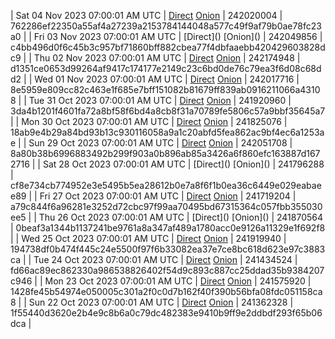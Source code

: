 | Sat 04 Nov 2023 07:00:01 AM UTC | [Direct](https://oshi.at/qWow) [Onion](http://5ety7tpkim5me6eszuwcje7bmy25pbtrjtue7zkqqgziljwqy3rrikqd.onion/qWow) | 242020004 | 762286ef22350a55af4a27239a2153784144048a577c49f9af79b0ae78fc23a0 | 
| Fri 03 Nov 2023 07:00:01 AM UTC | [Direct](</body></html>) [Onion](</body></html>) | 242049856 | c4bb496d0f6c45b3c957bf71860bff882cbea77f4dbfaaebb420429603828dc9 | 
| Thu 02 Nov 2023 07:00:01 AM UTC | [Direct](https://oshi.at/EpoDN) [Onion](http://5ety7tpkim5me6eszuwcje7bmy25pbtrjtue7zkqqgziljwqy3rrikqd.onion/EpoDN) | 242174948 | d1351ce0653d99264af9417c174177e2149c23c6bd0de76c79ea3f6d08c68dd2 | 
| Wed 01 Nov 2023 07:00:01 AM UTC | [Direct](https://oshi.at/Qbui) [Onion](http://5ety7tpkim5me6eszuwcje7bmy25pbtrjtue7zkqqgziljwqy3rrikqd.onion/Qbui) | 242017716 | 8e5959e809cc82c463e1f685e7bff151082b81679ff839ab0916211066a43108 | 
| Tue 31 Oct 2023 07:00:01 AM UTC | [Direct](https://oshi.at/HWcJ) [Onion](http://5ety7tpkim5me6eszuwcje7bmy25pbtrjtue7zkqqgziljwqy3rrikqd.onion/HWcJ) | 241920960 | 3da4b1201f4601fa72a8bf58f6bd4a8cb8f31a70789fe5806c57a9bbf35645a7 | 
| Mon 30 Oct 2023 07:00:01 AM UTC | [Direct](https://oshi.at/HwXQ) [Onion](http://5ety7tpkim5me6eszuwcje7bmy25pbtrjtue7zkqqgziljwqy3rrikqd.onion/HwXQ) | 241825076 | 18ab9e4b29a84bd93b13c930116058a9a1c20abfd5fea862ac9bf4ec6a1253ae | 
| Sun 29 Oct 2023 07:00:01 AM UTC | [Direct](https://oshi.at/EgrL) [Onion](http://5ety7tpkim5me6eszuwcje7bmy25pbtrjtue7zkqqgziljwqy3rrikqd.onion/EgrL) | 242051708 | 8a80b38b6996883492b299f903a0b896ab85a3426a6f860efc163887d1672716 | 
| Sat 28 Oct 2023 07:00:01 AM UTC | [Direct](</body></html>) [Onion](</body></html>) | 241796288 | cf8e734cb774952e3e5495b5ea28612b0e7a8f6f1b0ea36c6449e029eabaee89 | 
| Fri 27 Oct 2023 07:00:01 AM UTC | [Direct](https://oshi.at/hpey) [Onion](http://5ety7tpkim5me6eszuwcje7bmy25pbtrjtue7zkqqgziljwqy3rrikqd.onion/hpey) | 241719204 | a79c844f6a96281e3252d72cbc97f99aa70495bd67315364c057fbb355030ee5 | 
| Thu 26 Oct 2023 07:00:01 AM UTC | [Direct](</body></html>) [Onion](</body></html>) | 241870564 | 0beaf3a1344b1137241be9761a8a347af489a1780acc0e9126a11329e1f692f8 | 
| Wed 25 Oct 2023 07:00:01 AM UTC | [Direct](https://oshi.at/bHVV) [Onion](http://5ety7tpkim5me6eszuwcje7bmy25pbtrjtue7zkqqgziljwqy3rrikqd.onion/bHVV) | 241919940 | 194738df0b474f445c24e5500f97f6b33082ea37e7ce8bc618d623e97c3883ca | 
| Tue 24 Oct 2023 07:00:01 AM UTC | [Direct](https://oshi.at/XAWS) [Onion](http://5ety7tpkim5me6eszuwcje7bmy25pbtrjtue7zkqqgziljwqy3rrikqd.onion/XAWS) | 241434524 | fd66ac89ec862330a986538826402f54d9c893c887cc25ddad35b9384207c946 | 
| Mon 23 Oct 2023 07:00:01 AM UTC | [Direct](https://oshi.at/wNGY) [Onion](http://5ety7tpkim5me6eszuwcje7bmy25pbtrjtue7zkqqgziljwqy3rrikqd.onion/wNGY) | 241575920 | 1428fe45b54974e050005c301a2f0c0d7b162f40f390b56bfa08fdc051158ca8 | 
| Sun 22 Oct 2023 07:00:01 AM UTC | [Direct](https://oshi.at/KtCv) [Onion](http://5ety7tpkim5me6eszuwcje7bmy25pbtrjtue7zkqqgziljwqy3rrikqd.onion/KtCv) | 241362328 | 1f55440d3620e2b4e9c8b6a0c79dc482383e9410b9ff9e2ddbdf293f65b06dca | 
